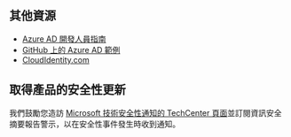 ## <a name="additional-resources"></a>其他資源
* [Azure AD 開發人員指南](../articles/active-directory/develop/active-directory-developers-guide.md)
* [GitHub 上的 Azure AD 範例](https://github.com/Azure-Samples/?utf8=%E2%9C%93&query=active-directory)
* [CloudIdentity.com](http://cloudidentity.com)

## <a name="get-security-updates-for-our-products"></a>取得產品的安全性更新
我們鼓勵您造訪 [Microsoft 技術安全性通知的 TechCenter 頁面](https://technet.microsoft.com/security/dd252948)並訂閱資訊安全摘要報告警示，以在安全性事件發生時收到通知。


<!--HONumber=Feb17_HO2-->


